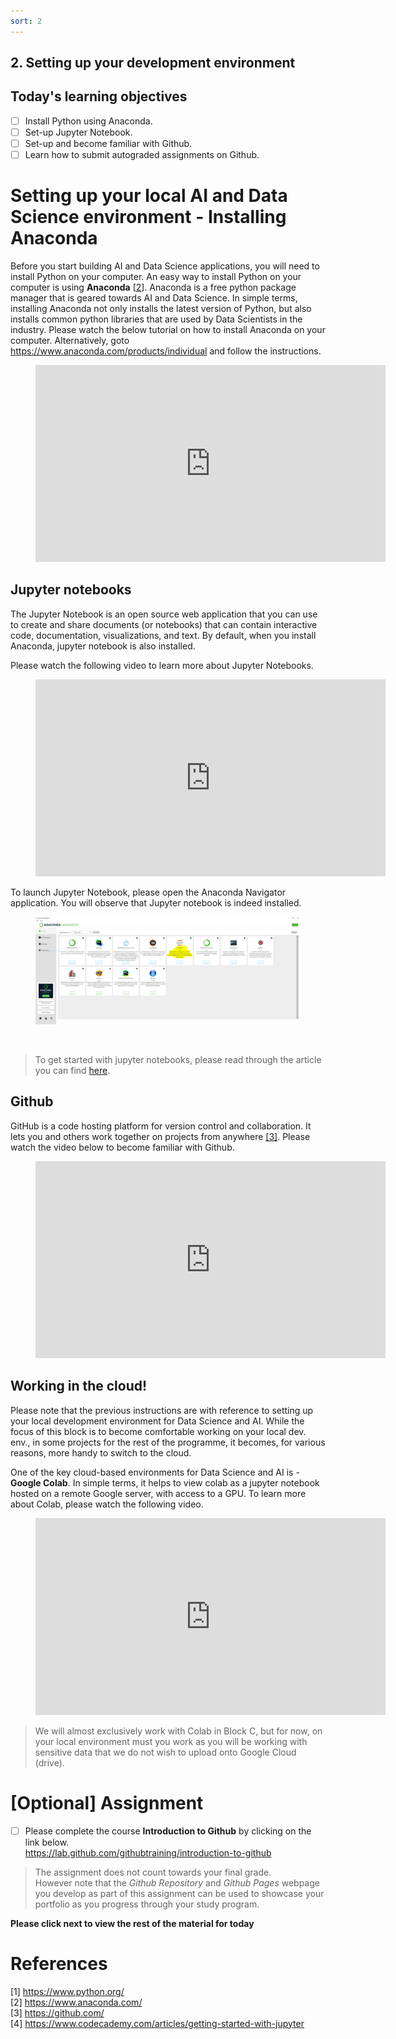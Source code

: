 ```yaml
---
sort: 2
---
```


## 2. Setting up your development environment


## Today's learning objectives
- [ ] Install Python using Anaconda.
- [ ] Set-up Jupyter Notebook.
- [ ] Set-up and become familiar with Github.
- [ ] Learn how to submit autograded assignments on Github.

# Setting up your local AI and Data Science environment - Installing Anaconda
Before you start building AI and Data Science applications, you will need to install Python on your computer.
An easy way to install Python on your computer is using **Anaconda** [[2](#2)]. Anaconda is a free python package manager that is geared towards AI and Data Science. In simple terms, installing Anaconda not only installs the latest version of Python, but also installs common python libraries that are used by Data Scientists in the industry. Please watch the below tutorial on how to install Anaconda on your computer. Alternatively, goto <https://www.anaconda.com/products/individual> and follow the instructions.

<!-- blank line -->
<figure class="video_container">
<iframe width="560" height="315" src="https://www.youtube-nocookie.com/embed/C4OPn58BLaU?controls=0" title="YouTube video player" frameborder="0" allow="accelerometer; autoplay; clipboard-write; encrypted-media; gyroscope; picture-in-picture" allowfullscreen></iframe>
</figure>
<!-- blank line -->

## Jupyter notebooks
The Jupyter Notebook is an open source web application that you can use to create and share documents (or notebooks) that can contain  interactive code, documentation, visualizations, and text. By default, when you install Anaconda, jupyter notebook is also installed.

Please watch the following video to learn more about Jupyter Notebooks.

<!-- blank line -->
<figure class="video_container">
<iframe width="560" height="315" src="https://www.youtube.com/embed/EtXILdEdNdw?controls=0" title="YouTube video player" frameborder="0" allow="accelerometer; autoplay; clipboard-write; encrypted-media; gyroscope; picture-in-picture" allowfullscreen></iframe>
</figure>
<!-- blank line -->

To launch Jupyter Notebook, please open the Anaconda Navigator application. You will observe that Jupyter notebook is indeed installed.


<figure>
      <img src=".\assets\anacondaNavigator.PNG" />
</figure>

<br>

> To get started with jupyter notebooks, please read through the article you can find [here](https://www.codecademy.com/articles/getting-started-with-jupyter).

## Github
GitHub is a code hosting platform for version control and collaboration. It lets you and others work together on projects from anywhere [[3]](#3). Please watch the video below to become familiar with Github.


<!-- blank line -->
<figure class="video_container">
<iframe width="560" height="315" src="https://www.youtube-nocookie.com/embed/sz6zfrQpCQg?controls=0" title="YouTube video player" frameborder="0" allow="accelerometer; autoplay; clipboard-write; encrypted-media; gyroscope; picture-in-picture" allowfullscreen></iframe>
</figure>
<!-- blank line -->

## Working in the cloud!

Please note that the previous instructions are with reference to setting up your local development environment for Data Science and AI. While the focus of this block is to become comfortable working on your local dev. env., in some projects for the rest of the programme, it becomes, for various reasons, more handy to switch to the cloud.

One of the key cloud-based environments for Data Science and AI is - **Google Colab**.
In simple terms, it helps to view colab as a jupyter notebook hosted on a remote Google server, with access to a GPU.
To learn more about Colab, please watch the following video.

<!-- blank line -->
<figure class="video_container">
<iframe width="560" height="315" src="https://www.youtube.com/embed/inN8seMm7UI" title="YouTube video player" frameborder="0" allow="accelerometer; autoplay; clipboard-write; encrypted-media; gyroscope; picture-in-picture" allowfullscreen></iframe>
</figure>
<!-- blank line -->

> We will almost exclusively work with Colab in Block C, but for now, on your local environment must you work as you will be working with sensitive data that we do not wish to upload onto Google Cloud (drive).


# [Optional] Assignment

- [ ] Please complete the course **Introduction to Github** by clicking on the link below.<br>
<https://lab.github.com/githubtraining/introduction-to-github>

> The assignment does not count towards your final grade.<br>
However note that the *Github Repository* and *Github Pages* webpage you develop as part of this assignment can be used to showcase your portfolio as you progress through your study program.

**Please click next to view the rest of the material for today**

# References
<a id="1">[1]</a>
<https://www.python.org/>
<br>
<a id="2">[2]</a>
<https://www.anaconda.com/>
<br>
<a id="3">[3]</a>
<https://github.com/>
<br>
<a id="4">[4]</a>
<https://www.codecademy.com/articles/getting-started-with-jupyter>
